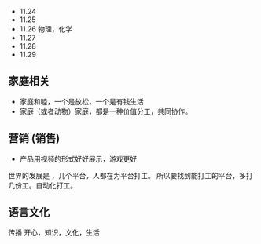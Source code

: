 

- 11.24
- 11.25
- 11.26 物理，化学
- 11.27 
- 11.28
- 11.29


## 家庭相关

- 家庭和睦，一个是放松，一个是有钱生活
- 家庭（或者动物）家庭，都是一种价值分工，共同协作。


## 营销 (销售)

- 产品用视频的形式好好展示，游戏更好

世界的发展是 ，几个平台，人都在为平台打工。
所以要找到能打工的平台，多打几份工。自动化打工。

## 语言文化

传播 开心，知识，文化，生活

